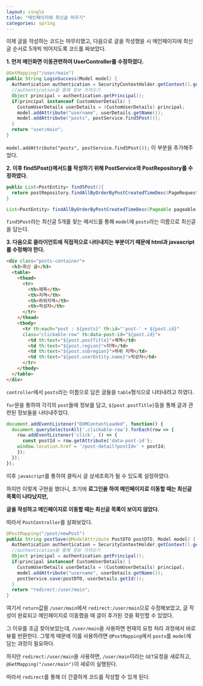 ```yaml
---
layout: single
title: "메인페이지에 최신글 띄우기"
categories: spring
---
```


이제 글을 작성하는 코드는 마무리했고, 다음으로 글을 작성했을 시 메인페이지에 최신글 순서로 5개씩 띄어지도록 코드를 짜보았다.

**1. 먼저 메인화면 이동관련하여 UserController를 수정하였다.**

```java
@GetMapping("/user/main")
public String LoginSuccess(Model model) {
  Authentication authentication = SecurityContextHolder.getContext().getAuthentication();
  //authentication을 통해 정보 가져오기
  Object principal = authentication.getPrincipal();
  if(principal instanceof CustomUserDetails) {
    CustomUserDetails userDetails = (CustomUserDetails) principal;
    model.addAttribute("username", userDetails.getName());
    model.addAttribute("posts", postService.find5Post());
  }
  return "user/main";
}
```

`model.addAttribute("posts", postService.find5Post());` 이 부분을 추가해주었다.

**2. 이후 find5Post()메서드를 작성하기 위해 PostService와 PostRepository를 수정하였다.**

```java
public List<PostEntity> find5Post(){
  return postRepository.findAllByOrderByPostCreatedTimeDesc(PageRequest.of(0, 5));
}

List<PostEntity> findAllByOrderByPostCreatedTimeDesc(Pageable pageable);
```

`find5Post`라는 최신글 5개를 찾는 메서드를 통해 `model`에 `posts`라는 이름으로 최신글을 담는다.

**3. 다음으로 클라이언트에 직접적으로 나타내지는 부분이기 때문에 html과 javascript를 수정해야 한다.**

```html
<div class="posts-container">
  <h3>최신 글</h3>
  <table>
    <thead>
      <tr>
        <th>제목</th>
        <th>지역</th>
        <th>하위지역</th>
        <th>작성자</th>
      </tr>
    </thead>
    <tbody>
      <tr th:each="post : ${posts}" th:id="'post-' + ${post.id}"
      class="clickable-row" th:data-post-id="${post.id}">
        <td th:text="${post.postTitle}">제목</td>
        <td th:text="${post.region}">지역</td>
        <td th:text="${post.subregion}">하위 지역</td>
        <td th:text="${post.userEntity.name}">작성자</td>
      </tr>
    </tbody>
  </table>
</div>
```

`controller`에서 `posts`라는 이름으로 담은 글들을 `table`형식으로 나타내려고 하였다.

`for`문을 통하여 각각의 `post`들에 정보를 담고, `${post.postTitle}`등을 통해 글과 관련된 정보들을 나타내주었다.

```javascript
document.addEventListener("DOMContentLoaded", function() {
  document.querySelectorAll('.clickable-row').forEach(row => {
    row.addEventListener('click', () => {
      const postId = row.getAttribute('data-post-id');
    window.location.href = '/post-detail?postId=' + postId;
    });
  });
});
```

이후 `javascript`를 통하여 클릭시 글 상세조회가 될 수 있도록 설정하였다.

하지만 이렇게 구현을 했더니, 초기에 **로그인을 하여 메인페이지로 이동할 때는 최신글 목록이 나타났지만,** 

**글을 작성하고 메인페이지로 이동할 때는 최신글 목록이 보이지 않았다.**

따라서 `PostController`를 살펴보았다.

```java
@PostMapping("/post/newPost")
public String postSave(@ModelAttribute PostDTO postDTO, Model model) {
  Authentication authentication = SecurityContextHolder.getContext().getAuthentication();
  //authentication을 통해 정보 가져오기
  Object principal = authentication.getPrincipal();
  if(principal instanceof CustomUserDetails) {
    CustomUserDetails userDetails = (CustomUserDetails) principal;
    model.addAttribute("username", userDetails.getName());
    postService.save(postDTO, userDetails.getId());		
  }
  return "redirect:/user/main";
}
```

여기서 `return`값을 `/user/main`에서 `redirect:/user/main`으로 수정해보았고, 글 작성이 완료되고 메인페이지로 이동했을 때 글이 추가된 것을 확인할 수 있었다. 

그 이유를 조금 찾아보았는데, `/user/main`을 사용하면 현재의 요청 처리 과정에서 바로 뷰를 반환한다. 그렇게 때문에 이를 사용하려면 `@PostMapping`에서 `posts`를 `model`에 담는 과정이 필요하다.

하지만 `redirect:/user/main`을 사용하면, `/user/main`이라는 `GET`요청을 새로하고, `@GetMapping("/user/main")`이 새로이 실행된다.

따라서 `redirect`를 통해 더 간결하게 코드를 작성할 수 있게 된다.
